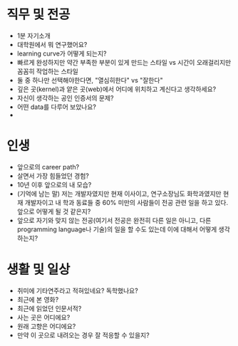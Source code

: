 # 직무 및 전공
  * 1분 자기소개
  * 대학원에서 뭐 연구했어요?
  * learning curve가 어떻게 되는지?
  * 빠르게 완성하지만 약간 부족한 부분이 있게 만드는 스타일 vs 시간이 오래걸리지만 꼼꼼히 작업하는 스타일
  * 둘 중 하나만 선택해야한다면, "열심히한다" vs "잘한다"
  * 깊은 곳(kernel)과 얕은 곳(web)에서 어디에 위치하고 계신다고 생각하세요?
  * 자신이 생각하는 공인 인증서의 문제?
  * 어떤 data를 다루어 보았나요?
  * 

# 인생
  * 앞으로의 career path?
  * 살면서 가장 힘들었던 경험?
  * 10년 이후 앞으로의 내 모습?
  * (기억에 남는 말) 저는 개발자였지만 현재 이사이고, 연구소장님도 화학과였지만 현재 개발자이고 내 학과 동료들 중 60% 미만의 사람들이 전공 관련 일을 하고 있다. 앞으로 어떻게 될 것 같은지?
  * 앞으로 자기와 맞지 않는 전공(여기서 전공은 완전히 다른 일은 아니고, 다른 programming language나 기술)의 일을 할 수도 있는데 이에 대해서 어떻게 생각하는지?

# 생활 및 일상
  * 취미에 기타연주라고 적혀있네요? 독학했나요?
  * 최근에 본 영화?
  * 최근에 읽었던 인문서적?
  * 사는 곳은 어디에요?
  * 원래 고향은 어디에요?
  * 만약 이 곳으로 내려오는 경우 잘 적응할 수 있을지?
